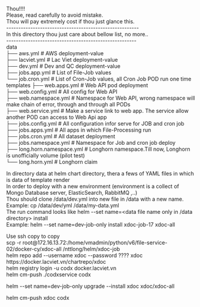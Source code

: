 Thou!!!! </br>
Please, read carefully to avoid mistake. </br>
Thou will pay extremely cost if thou just glance this. </br>
------------------------------------------------------- </br>
In this directory thou just care about bellow list, no more.. </br>
------------------------------------------------------ </br>
data </br>
├── aws.yml                             # AWS deployment-value </br>
├── lacviet.yml                         # Lac Viet deployment-value </br>
├── dev.yml                             # Dev and QC deployment-value </br>
├── jobs.app.yml                        # List of File-Job values </br>
└── job.cron.yml                        # List of Cron-Job values, all Cron Job POD run one time </br>
templates
├── web.apps.yml                        # Web API pod deployment </br>
├── web.config.yml                      # All config for Web API </br>
├── web.namespace.yml                   # Namespace for Web API, wrong namespace will make chain of  error,  through and through all PODs </br>
├── web.service.yml                     # Make a service link to web app. The service allow another POD can access to Web Api app </br>
├── jobs.config.yml                     # All configuration infor serve for JOB and cron job </br>
├── jobs.apps.yml                       # All apps in which File-Processing run </br>
├── jobs.cron.yml                       # All dataset deployment </br>
├── jobs.namespace.yml                  # Namespace for Job and cron job deploy </br>
├── long.horn.namespace.yml             # Longhorn namespace.Till now, Longhorn is unofficially volume (pilot test) </br>
└── long.horn.yml                       # Longhorn claim </br>

In directory data at helm chart directory, thera a fews of YAML files in which is data of template render </br>
In order to deploy with a new environment (environment is a collect of Mongo Database server, ElasticSearch, RabbitMQ ,..) </br>
Thou should clone /data/dev.yml into new file in /data with a new name. </br>
Example: cp /data/dev/yml /data/my-data.yml </br>
The run command looks like helm --set name=<data file name only in /data directory> install <release name> <path to helm chart directory> </br>
Example: helm --set name=dev-job-only install xdoc-job-17 xdoc-all </br>

<div style="display:hidden">
Use ssh copy to copy </br>
scp -r root@172.16.13.72:/home/vmadmin/python/v6/file-service-02/docker-cy/xdoc-all /nttlong/helm/xdoc-job </br>
</div>
helm repo add --username xdoc --password ???? xdoc https://docker.lacviet.vn/chartrepo/xdoc </br>
helm registry login -u codx docker.lacviet.vn </br>
helm cm-push ./codxservice codx </br>

helm --set name=dev-job-only upgrade --install xdoc xdoc/xdoc-all

helm cm-push xdoc codx